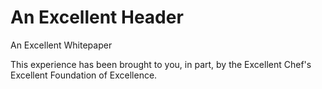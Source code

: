 An Excellent Header
===================

An Excellent Whitepaper

This experience has been brought to you, in part, by the Excellent Chef's Excellent Foundation of Excellence.

